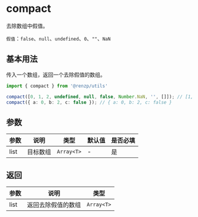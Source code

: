 # compact

去除数组中假值。

`假值`：`false`、`null`、`undefined`、`0`、`""`、`NaN`

## 基本用法

传入一个数组，返回一个去除假值的数组。

```ts
import { compact } from '@renzp/utils'

compact([0, 1, 2, undefined, null, false, Number.NaN, '', []]); // [1, 2, []]
compact({ a: 0, b: 2, c: false }); // { a: 0, b: 2, c: false }
```

## 参数

| 参数 | 说明     | 类型       | 默认值 | 是否必填 |
| ---- | -------- | ---------- | ------ | -------- |
| list | 目标数组 | `Array<T>` | -      | 是       |

## 返回

| 参数 | 说明               | 类型       |
| ---- | ------------------ | ---------- |
| list | 返回去除假值的数组 | `Array<T>` |
